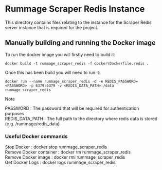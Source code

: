# Rummage Scraper Redis Instance

This directory contains files relating to the instance for the Scraper Redis server
instance that is required for the project.

## Manually building and running the Docker image

To run the docker image you will firstly need to build it:

`docker build -t rummage_scraper_redis -f docker\Dockerfile.redis .`

Once this has been build you will need to run it:

`docker run --name rummage_scraper_redis -d -e REDIS_PASSWORD=<PASSWORD> -p 6379:6379 -v <REDIS_DATA_PATH>:/data rummage_scraper_redis`

> [!NOTE]
> PASSWORD : The password that will be required for authentication purposes  
> REDIS_DATA_PATH : The full path to the directory where redis data is stored (e.g. /rummage/redis_data)  

### Useful Docker commands

Stop Docker : docker stop rummage_scraper_redis  
Remove Docker container : docker rm rummage_scraper_redis  
Remove Docker image : docker rmi rummage_scraper_redis  
Get Docker Logs : docker logs rummage_scraper_redis  

